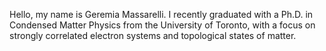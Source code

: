 Hello, my name is Geremia Massarelli. I recently graduated with a Ph.D. in Condensed Matter Physics from the University of Toronto, with a focus on strongly correlated electron systems and topological states of matter.

